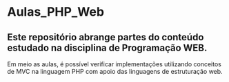 # Aulas_PHP_Web

## Este repositório abrange partes do conteúdo estudado na disciplina de Programação WEB.
Em meio as aulas, é possível verificar implementações utilizando conceitos de MVC na linguagem PHP com apoio das linguagens de estruturação web.
